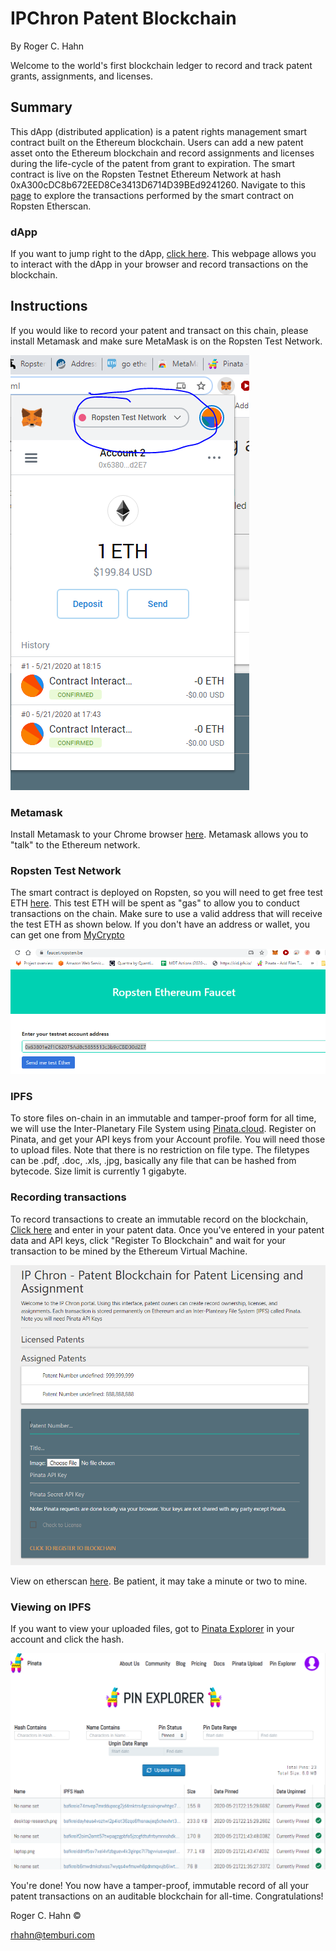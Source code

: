 # IPChron Patent Blockchain
By Roger C. Hahn

Welcome to the world's first blockchain ledger to record and track patent grants, assignments, and licenses.


## Summary
This dApp (distributed application) is a patent rights management smart contract built on the Ethereum blockchain. Users can add a new patent asset onto the Ethereum blockchain and record assignments and licenses during the life-cycle of the patent from grant to expiration. The smart contract is live on the Ropsten Testnet Ethereum Network at hash 0xA300cDC8b672EED8Ce3413D6714D39BEd9241260. Navigate to this [page](https://ropsten.etherscan.io/address/0xa300cdc8b672eed8ce3413d6714d39bed9241260) to explore the transactions performed by the smart contract on Ropsten Etherscan.


### dApp
If you want to jump right to the dApp, [click here](https://rhahn28.github.io/Patent_Blockchain/frontend/index.html). This webpage allows you to interact with the dApp in your browser and record transactions on the blockchain.


## Instructions 
If you would like to record your patent and transact on this chain, please install Metamask and make sure MetaMask is on the Ropsten Test Network.

![image](screenshot2.PNG)


### Metamask
Install Metamask to your Chrome browser [here](https://chrome.google.com/webstore/detail/metamask/nkbihfbeogaeaoehlefnkodbefgpgknn?hl=en). Metamask allows you to "talk" to the Ethereum network.



### Ropsten Test Network
The smart contract is deployed on Ropsten, so you will need to get free test ETH [here](https://faucet.ropsten.be/). This test ETH will be spent as "gas" to allow you to conduct transactions on the chain. Make sure to use a valid address that will receive the test ETH as shown below. If you don't have an address or wallet, you can get one from [MyCrypto](https://mycrypto.com/account)

![image](screenshot3.PNG)


### IPFS
To store files on-chain in an immutable and tamper-proof form for all time, we will use the Inter-Planetary File System using [Pinata.cloud](https://pinata.cloud/). Register on Pinata, and get your API keys from your Account profile. You will need those to upload files. Note that there is no restriction on file type. The filetypes can be .pdf, .doc, .xls, .jpg, basically any file that can be hashed from bytecode. Size limit is currently 1 gigabyte.


### Recording transactions
To record transactions to create an immutable record on the blockchain, [Click here](https://rhahn28.github.io/Patent_Blockchain/frontend/index.html) and enter in your patent data. Once you've entered in your patent data and API keys, click "Register To Blockchain" and wait for your transaction to be mined by the Ethereum Virtual Machine. 

![image](screenshot1.PNG)

View on etherscan [here](https://ropsten.etherscan.io/address/0xa300cdc8b672eed8ce3413d6714d39bed9241260). Be patient, it may take a minute or two to mine.


### Viewing on IPFS
If you want to view your uploaded files, got to [Pinata Explorer](https://pinata.cloud/pinexplorer) in your account and click the hash. 

![image](screenshot4.PNG)




You're done! You now have a tamper-proof, immutable record of all your patent transactions on an auditable blockchain for all-time. Congratulations!


Roger C. Hahn ©

rhahn@temburi.com
